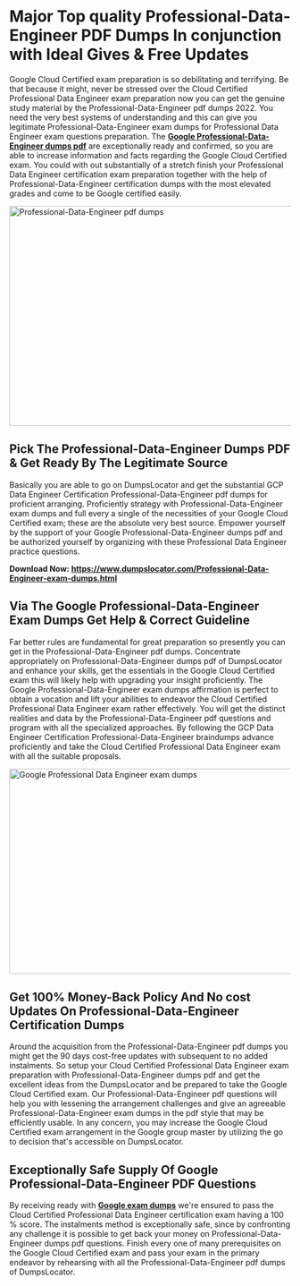 <h1><strong>Major Top quality Professional-Data-Engineer PDF Dumps In conjunction with Ideal Gives &amp; Free Updates</strong></h1>
<p>Google Cloud Certified exam preparation is so debilitating and terrifying. Be that because it might, never be stressed over the Cloud Certified Professional Data Engineer exam preparation now you can get the genuine study material by the Professional-Data-Engineer pdf dumps 2022. You need the very best systems of understanding and this can give you legitimate Professional-Data-Engineer exam dumps for Professional Data Engineer exam questions preparation. The <strong><a href="https://www.dumpslocator.com/Professional-Data-Engineer-exam-dumps.html">Google Professional-Data-Engineer dumps pdf</a></strong> are exceptionally ready and confirmed, so you are able to increase information and facts regarding the Google Cloud Certified exam. You could with out substantially of a stretch finish your Professional Data Engineer certification exam preparation together with the help of Professional-Data-Engineer certification dumps with the most elevated grades and come to be Google certified easily.</p>
<p><img src="https://i.ibb.co/SKhFh8d/Pastel-Purple-Computer-UI-Class-Syllabus-Education-Presentation.png" alt="Professional-Data-Engineer pdf dumps" width="700" height="393" /></p>
<h2><strong>Pick The Professional-Data-Engineer Dumps PDF &amp; Get Ready By The Legitimate Source</strong></h2>
<p>Basically you are able to go on DumpsLocator and get the substantial GCP Data Engineer Certification Professional-Data-Engineer pdf dumps for proficient arranging. Proficiently strategy with Professional-Data-Engineer exam dumps and full every a single of the necessities of your Google Cloud Certified exam; these are the absolute very best source. Empower yourself by the support of your Google Professional-Data-Engineer dumps pdf and be authorized yourself by organizing with these Professional Data Engineer practice questions.</p>
<p><strong>Download Now: <a href="https://www.dumpslocator.com/Professional-Data-Engineer-exam-dumps.html">https://www.dumpslocator.com/Professional-Data-Engineer-exam-dumps.html</a></strong></p>
<h2><strong>Via The Google Professional-Data-Engineer Exam Dumps Get Help &amp; Correct Guideline</strong></h2>
<p>Far better rules are fundamental for great preparation so presently you can get in the Professional-Data-Engineer pdf dumps. Concentrate appropriately on Professional-Data-Engineer dumps pdf of DumpsLocator and enhance your skills, get the essentials in the Google Cloud Certified exam this will likely help with upgrading your insight proficiently. The Google Professional-Data-Engineer exam dumps affirmation is perfect to obtain a vocation and lift your abilities to endeavor the Cloud Certified Professional Data Engineer exam rather effectively. You will get the distinct realities and data by the Professional-Data-Engineer pdf questions and program with all the specialized approaches. By following the GCP Data Engineer Certification Professional-Data-Engineer braindumps advance proficiently and take the Cloud Certified Professional Data Engineer exam with all the suitable proposals.</p>
<p><a href="https://www.dumpslocator.com/Professional-Data-Engineer-exam-dumps.html"><img src="https://i.ibb.co/NtZbgjG/Blue-and-White-Medical-Dental-Clinic-Facebook-Ad.png" alt="Google Professional Data Engineer exam dumps" width="700" height="367" /></a></p>
<h2><strong>Get 100% Money-Back Policy And No cost Updates On Professional-Data-Engineer Certification Dumps</strong></h2>
<p>Around the acquisition from the Professional-Data-Engineer pdf dumps you might get the 90 days cost-free updates with subsequent to no added instalments. So setup your Cloud Certified Professional Data Engineer exam preparation with Professional-Data-Engineer dumps pdf and get the excellent ideas from the DumpsLocator and be prepared to take the Google Cloud Certified exam. Our Professional-Data-Engineer pdf questions will help you with lessening the arrangement challenges and give an agreeable Professional-Data-Engineer exam dumps in the pdf style that may be efficiently usable. In any concern, you may increase the Google Cloud Certified exam arrangement in the Google group master by utilizing the go to decision that's accessible on DumpsLocator.</p>
<h2><strong>Exceptionally Safe Supply Of Google Professional-Data-Engineer PDF Questions</strong></h2>
<p>By receiving ready with <strong><a href="https://www.dumpslocator.com/google-exams.html">Google exam dumps</a></strong> we're ensured to pass the Cloud Certified Professional Data Engineer certification exam having a 100 % score. The instalments method is exceptionally safe, since by confronting any challenge it is possible to get back your money on Professional-Data-Engineer dumps pdf questions. Finish every one of many prerequisites on the Google Cloud Certified exam and pass your exam in the primary endeavor by rehearsing with all the Professional-Data-Engineer pdf dumps of DumpsLocator.</p>
